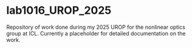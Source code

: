 # lab1016_UROP_2025
Repository of work done during my 2025 UROP for the nonlinear optics group at ICL.
Currently a placeholder for detailed documentation on the work.
